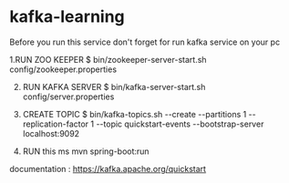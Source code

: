 # kafka-learning

Before you run this service don't forget for run kafka service on your pc

1.RUN ZOO KEEPER 
$ bin/zookeeper-server-start.sh config/zookeeper.properties

2. RUN KAFKA SERVER
$ bin/kafka-server-start.sh config/server.properties

3. CREATE TOPIC
$ bin/kafka-topics.sh --create --partitions 1 --replication-factor 1 --topic quickstart-events --bootstrap-server localhost:9092

4. RUN this ms
mvn spring-boot:run

documentation :
https://kafka.apache.org/quickstart
